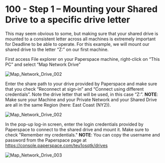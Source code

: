 # 100 - Step 1 – Mounting your Shared Drive to a specific drive letter

This may seem obvious to some, but making sure that your shared drive is mounted to a consistent letter across all machines is extremely important for Deadline to be able to operate. For this example, we will mount our shared drive to the letter “Z:” on our first machine.

First access File explorer on your Paperspace machine, right-click on “This PC” and select “Map Network Drive”

![Map_Network_Drive_002](https://github.com/vanHeemstraSystems/deadline/assets/1499433/b6d524bd-235f-43d8-8168-b5bec9a0b24e)

Enter the share path to your drive provided by Paperspace and make sure that you check “Reconnect at sign-in” and “Connect using different credentials”. Note the drive letter that will be used, in this case “Z:”. **NOTE**: Make sure your Machine and your Private Network and your Shared Drive are all in the same Region (here: East Coast (NY2)).

![Map_Network_Drive_002](https://github.com/vanHeemstraSystems/deadline/assets/1499433/831a2ab1-e6bc-44f5-ae1f-42674fe874b6)

In the pop-up log-in screen, enter the login credentials provided by Paperspace to connect to the shared drive and mount it. Make sure to check "Remember my credentials." **NOTE**: You can copy the username and password from the Paperspace page at https://console.paperspace.com/teu1osqtk/drives

![Map_Network_Drive_003](https://github.com/vanHeemstraSystems/deadline/assets/1499433/e541b755-14ba-4412-ab72-4f995532754b)
